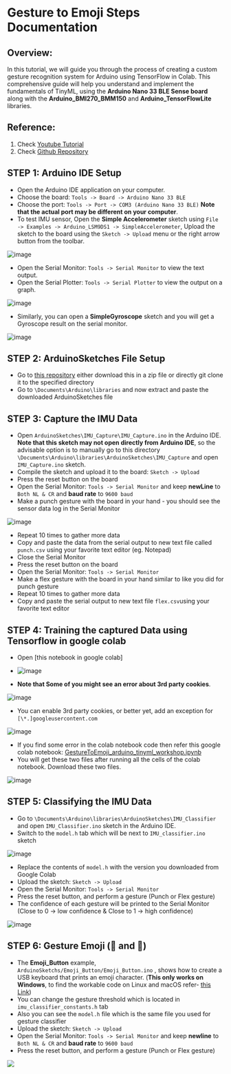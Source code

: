 # **Gesture to Emoji Steps Documentation**

## **Overview:**

In this tutorial, we will guide you through the process of creating a custom gesture recognition system for Arduino using TensorFlow in Colab. This comprehensive guide will help you understand and implement the fundamentals of TinyML, using the **Arduino Nano 33 BLE Sense board** along with the **Arduino\_BMI270\_BMM150** and **Arduino\_TensorFlowLite** libraries.

## **Reference:**

1. Check [Youtube Tutorial](https://www.youtube.com/watch?v=xBW-lFY2c1k&list=PL3E6XmqhhLBHXX2fG2dVER-LOq_7nl9p6&index=17)
2. Check [Github Repository](https://github.com/arduino/ArduinoTensorFlowLiteTutorials/tree/master/GestureToEmoji)

## STEP 1: Arduino IDE Setup

- Open the Arduino IDE application on your computer.
- Choose the board: `Tools -> Board -> Arduino Nano 33 BLE`
- Choose the port: `Tools -> Port -> COM3 (Arduino Nano 33 BLE)` **Note that the actual port may be different on your computer**.
- To test IMU sensor, Open the **Simple Accelerometer** sketch using `File -> Examples -> Arduino_LSM9DS1 -> SimpleAccelerometer`, Upload the sketch to the board using the `Sketch -> Upload` menu or the right arrow button from the toolbar.

![image](https://github.com/ProjectBlueGreen/project_blue_green_software/assets/159428457/c512acc2-f9bd-4ad7-8486-63eb7dabe1fd)


- Open the Serial Monitor: `Tools -> Serial Monitor` to view the text output.
- Open the Serial Plotter: `Tools -> Serial Plotter` to view the output on a graph.

![image](https://github.com/ProjectBlueGreen/project_blue_green_software/assets/159428457/d63e5261-92d6-4e69-94b8-f37ed440cb50)


- Similarly, you can open a **SimpleGyroscope** sketch and you will get a Gyroscope result on the serial monitor.

![image](https://github.com/ProjectBlueGreen/project_blue_green_software/assets/159428457/847263f9-92b9-4f70-9bbf-9cde2791b0e4)


## STEP 2: ArduinoSketches File Setup

- Go to [this repository](https://github.com/palnitin24/GestureToEmoji_ArduinoSketches) either download this in a zip file or directly git clone it to the specified directory
- Go to `\Documents\Arduino\libraries` and now extract and paste the downloaded ArduinoSketches file

## STEP 3: Capture the IMU Data

- Open `ArduinoSketches\IMU_Capture\IMU_Capture.ino` in the Arduino IDE. **Note that this sketch may not open directly from Arduino IDE**, so the advisable option is to manually go to this directory `\Documents\Arduino\libraries\ArduinoSketches\IMU_Capture` and open `IMU_Capture.ino` sketch.
- Compile the sketch and upload it to the board: `Sketch -> Upload`
- Press the reset button on the board
- Open the Serial Monitor: `Tools -> Serial Monitor` and keep **newLine** to `Both NL & CR` and **baud rate** to `9600 baud`
- Make a punch gesture with the board in your hand - you should see the sensor data log in the Serial Monitor

![image](https://github.com/ProjectBlueGreen/project_blue_green_software/assets/159428457/edfca63c-b7c6-4bd8-8816-2054fd220efe)


- Repeat 10 times to gather more data
- Copy and paste the data from the serial output to new text file called `punch.csv` using your favorite text editor (eg. Notepad)
- Close the Serial Monitor
- Press the reset button on the board
- Open the Serial Monitor: `Tools -> Serial Monitor`
- Make a flex gesture with the board in your hand similar to like you did for punch gesture
- Repeat 10 times to gather more data
- Copy and paste the serial output to new text file `flex.csv`using your favorite text editor

## STEP 4: Training the captured Data using Tensorflow in google colab

- Open [this notebook in google colab]

- ![image](https://github.com/ProjectBlueGreen/project_blue_green_software/assets/159428457/5ca528d9-f8dc-45db-87e2-a87d9a0c957c)

- **Note that Some of you might see an error about 3rd party cookies**.

![image](https://github.com/ProjectBlueGreen/project_blue_green_software/assets/159428457/54cc5174-b1a5-474e-afe6-38eefed79e17)


- You can enable 3rd party cookies, or better yet, add an exception for `[\*.]googleusercontent.com`

![image](https://github.com/ProjectBlueGreen/project_blue_green_software/assets/159428457/84930bfc-c0dc-43a1-b712-854daab3cba6)


- If you find some error in the colab notebook code then refer this google colab notebook: [GestureToEmoji\_arduino\_tinyml\_workshop.ipynb](https://colab.research.google.com/drive/1DYw_duH0RqHkklAlh0LHSBwvMzx5QN-o#scrollTo=1eSkHZaLzMId)
- You will get these two files after running all the cells of the colab notebook. Download these two files.

![image](https://github.com/ProjectBlueGreen/project_blue_green_software/assets/159428457/dcc927a3-c66d-411a-adcc-903d95b9a85c)


## STEP 5: Classifying the IMU Data

- Go to `\Documents\Arduino\libraries\ArduinoSketches\IMU_Classifier` and open `IMU_Classifier.ino` sketch in the Arduino IDE.
- Switch to the `model.h` tab which will be next to `IMU_classifier.ino` sketch

![image](https://github.com/ProjectBlueGreen/project_blue_green_software/assets/159428457/b755cde4-c367-491d-8f83-d5c500bfbfe5)


- Replace the contents of `model.h` with the version you downloaded from Google Colab
- Upload the sketch: `Sketch -> Upload`
- Open the Serial Monitor: `Tools -> Serial Monitor`
- Press the reset button, and perform a gesture (Punch or Flex gesture)
- The confidence of each gesture will be printed to the Serial Monitor (Close to 0 -> low confidence & Close to 1 -> high confidence)

![image](https://github.com/ProjectBlueGreen/project_blue_green_software/assets/159428457/fd60fca0-9b06-48f0-afcb-14967739d79f)


## STEP 6: Gesture Emoji (👊 and 💪)

- The **Emoji_Button** example, `ArduinoSketchs/Emoji_Button/Emoji_Button.ino` , shows how to create a USB keyboard that prints an emoji character. (**This only works on Windows**, to find the workable code on Linux and macOS refer- [this Link](https://github.com/arduino/ArduinoTensorFlowLiteTutorials/blob/master/GestureToEmoji/ArduinoSketches/Emoji_Button/Emoji_Button.ino))
- You can change the gesture threshold which is located in `imu_classifier_constants.h` tab
- Also you can see the `model.h` file which is the same file you used for gesture classifier
- Upload the sketch: `Sketch -> Upload`
- Open the Serial Monitor: `Tools -> Serial Monitor` and keep **newline** to `Both NL & CR` and **baud rate** to `9600 baud`
- Press the reset button, and perform a gesture (Punch or Flex gesture)

![](RackMultipart20240209-1-z2j864_html_59838a9656b28c31.png)
